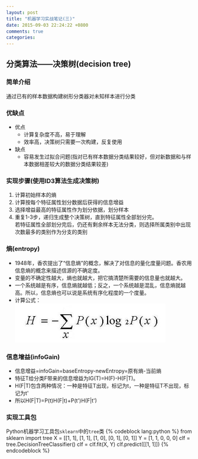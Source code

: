 ```yaml
---
layout: post
title: "机器学习实战笔记(三)"
date: 2015-09-03 22:24:22 +0800
comments: true
categories: 
---
```

## 分类算法——决策树(decision tree)

### 简单介绍

通过已有的样本数据构建树形分类器对未知样本进行分类
<!-- more -->
### 优缺点

- 优点
    - 计算复杂度不高，易于理解
    - 效率高，决策树只需要一次构建，反复使用
- 缺点
    - 容易发生过拟合问题(指对已有样本数据分类结果较好，但对新数据和与样本数据相差较大的数据分类结果较差)

### 实现步骤(使用ID3算法生成决策树)

1. 计算初始样本的熵
2. 计算按每个特征属性划分数据后获得的信息增益
3. 选择增益最高的特征属性作为划分依据，划分样本
4. 重复1-3步，递归生成整个决策树，直到特征属性全部划分完。  
若特征属性全部划分完后，仍还有剩余样本无法分类，则选择所属类别中出现次数最多的类别作为分支的类别

### 熵(entropy)

- 1948年，香农提出了“信息熵”的概念，解决了对信息的量化度量问题。香农用信息熵的概念来描述信源的不确定度。
- 变量的不确定性越大，熵也就越大，把它搞清楚所需要的信息量也就越大。
- 一个系统越是有序，信息熵就越低；反之，一个系统越是混乱，信息熵就越高。所以，信息熵也可以说是系统有序化程度的一个度量。
- 计算公式：  
![entropy](/pic/entropy.png)

### 信息增益(infoGain)

- 信息增益=infoGain=baseEntropy-newEntropy=原有熵-当前熵
- 特征T给分类F带来的信息增益为IG(T)=H(F)-H(F|T)。
- H(F|T)包含两种情况：一种是特征T出现，标记为t，一种是特征T不出现，标记为t'
- 所以H(F|T)=P(t)H(F|t)+P(t')H(F|t')

### 实现工具包

Python机器学习工具包`sklearn`中的`tree`类
{% codeblock lang:python %}
from sklearn import tree
X = [[1, 1], [1, 1], [1, 0], [0, 1], [0, 1]]
Y = [1, 1, 0, 0, 0]
clf = tree.DecisionTreeClassifier()
clf = clf.fit(X, Y)
clf.predict([[1, 1]])
{% endcodeblock %}

